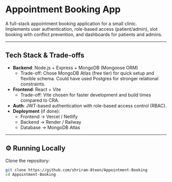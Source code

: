 # Appointment Booking App

A full-stack appointment booking application for a small clinic.  
Implements user authentication, role-based access (patient/admin), slot booking with conflict prevention, and dashboards for patients and admins.

---

##  Tech Stack & Trade-offs

- **Backend**: Node.js + Express + MongoDB (Mongoose ORM)  
  - Trade-off: Chose MongoDB Atlas (free tier) for quick setup and flexible schema. Could have used Postgres for stronger relational constraints.
- **Frontend**: React + Vite  
  - Trade-off: Vite chosen for faster development and build times compared to CRA.
- **Auth**: JWT-based authentication with role-based access control (RBAC).  
- **Deployment** (if done):  
  - Frontend → Vercel / Netlify  
  - Backend → Render / Railway  
  - Database → MongoDB Atlas  

---

## ⚙️ Running Locally

Clone the repository:

```bash
git clone https://github.com/shriram-8teen/Appointment-Booking
cd Appointment-Booking
